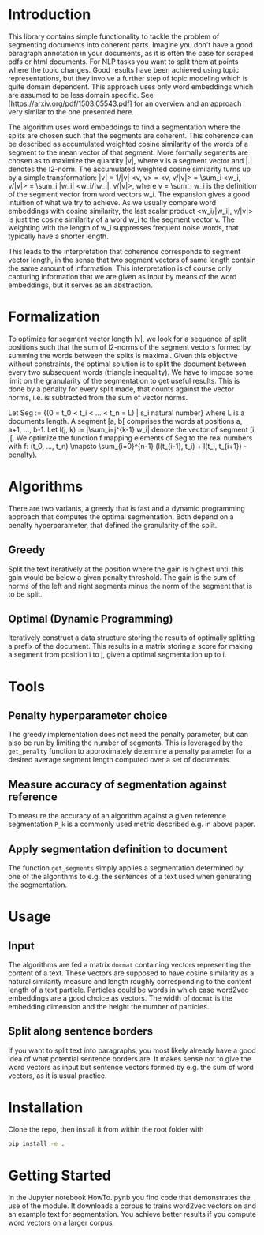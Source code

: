 # Introduction
This library contains simple functionality to tackle the problem of segmenting
documents into coherent parts. Imagine you don't have a good paragraph
annotation in your documents, as it is often the case for scraped pdfs or html
documents. For NLP tasks you want to split them at points where the topic
changes. Good results have been achieved using topic representations, but they
involve a further step of topic modeling which is quite domain dependent. This
approach uses only word embeddings which are assumed to be less domain specific.
See [https://arxiv.org/pdf/1503.05543.pdf] for an overview and an approach very
similar to the one presented here.


The algorithm uses word embeddings to find a segmentation where the splits are
chosen such that the segments are coherent. This coherence can be described as
accumulated weighted cosine similarity of the words of a segment to the mean
vector of that segment.  More formally segments are chosen as to maximize the
quantity |v|, where v is a segment vector and |.| denotes the l2-norm. The
accumulated weighted cosine similarity turns up by a simple transformation:
|v| = 1/|v| <v, v> = <v, v/|v|> = \sum_i <w_i, v/|v|> = \sum_i |w_i| <w_i/|w_i|, v/|v|>,
where v = \sum_i w_i is the definition of the segment vector from word vectors
w_i. The expansion gives a good intuition of what we try to achieve. As we
usually compare word embeddings with cosine similarity, the last scalar product
<w_i/|w_i|, v/|v|> is just the cosine similarity of a word w_i to the segment
vector v. The weighting with the length of w_i suppresses frequent noise words,
that typically have a shorter length.

This leads to the interpretation that coherence corresponds to segment vector
length, in the sense that two segment vectors of same length contain the same
amount of information. This interpretation is of course only capturing
information that we are given as input by means of the word embeddings, but it
serves as an abstraction.

# Formalization

To optimize for segment vector length |v|, we look for a sequence of split
positions such that the sum of l2-norms of the segment vectors formed by summing
the words between the splits is maximal. Given this objective without
constraints, the optimal solution is to split the document between every two
subsequent words (triangle inequality). We have to impose some limit on the
granularity of the segmentation to get useful results. This is done by a penalty
for every split made, that counts against the vector norms, i.e. is subtracted
from the sum of vector norms.

Let Seg := {(0 = t_0 < t_i < ... < t_n = L) | s_i natural number} where L is a
documents length. A segment [a, b[ comprises the words at positions a, a+1, ...,
b-1. Let l(j, k) := |\sum_i=j^{k-1} w_i| denote the vector of segment [i, j[. We
optimize the function f mapping elements of Seg to the real numbers with
f: (t_0, ..., t_n) \mapsto \sum_{i=0}^{n-1} (l(t_{i-1}, t_i) + l(t_i, t_{i+1}) - penalty).

# Algorithms

There are two variants, a greedy that is fast and a dynamic programming approach
that computes the optimal segmentation. Both depend on a penalty hyperparameter,
that defined the granularity of the split.

## Greedy
Split the text iteratively at the position where the gain is highest until this
gain would be below a given penalty threshold. The gain is the sum of norms of
the left and right segments minus the norm of the segment that is to be split.

## Optimal (Dynamic Programming)
Iteratively construct a data structure storing the results of optimally
splitting a prefix of the document. This results in a matrix storing a score
for making a segment from position i to j, given a optimal segmentation up to i.

# Tools

## Penalty hyperparameter choice
The greedy implementation does not need the penalty parameter, but can also be
run by limiting the number of segments. This is leveraged by the `get_penalty`
function to approximately determine a penalty parameter for a desired average
segment length computed over a set of documents.

## Measure accuracy of segmentation against reference
To measure the accuracy of an algorithm against a given reference segmentation
`P_k` is a commonly used metric described e.g. in above paper.

## Apply segmentation definition to document
The function `get_segments` simply applies a segmentation determined by one of
the algorithms to e.g. the sentences of a text used when generating the
segmentation.

# Usage

## Input
The algorithms are fed a matrix `docmat` containing vectors representing the
content of a text. These vectors are supposed to have cosine similarity as a
natural similarity measure and length roughly corresponding to the content
length of a text particle. Particles could be words in which case word2vec
embeddings are a good choice as vectors. The width of `docmat` is the embedding
dimension and the height the number of particles.

## Split along sentence borders
If you want to split text into paragraphs, you most likely already have a good
idea of what potential sentence borders are. It makes sense not to give the word
vectors as input but sentence vectors formed by e.g. the sum of word vectors, as
it is usual practice.


# Installation
Clone the repo, then install it from within the root folder with
```bash
pip install -e .
```

# Getting Started
In the Jupyter notebook HowTo.ipynb you find code that demonstrates the use of
the module. It downloads a corpus to trains word2vec vectors on and an example
text for segmentation. You achieve better results if you compute word vectors on
a larger corpus.
